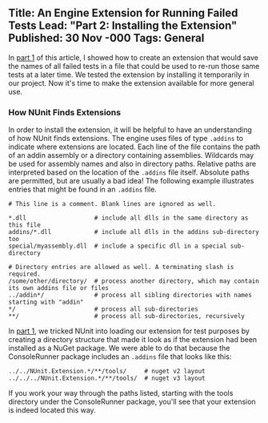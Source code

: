 Title: An Engine Extension for Running Failed Tests
Lead: "Part 2: Installing the Extension"
Published: 30 Nov -000
Tags: General
---
In [part 1](/posts/an-engine-extension-for-running-failed-tests-part-1.html) of this article, I showed how to create an extension that would save the names of all failed tests in a file that could be used to re-run those same tests at a later time. We tested the extension by installing it temporarily in our project. Now it's time to make the extension available for more general use.

### How NUnit Finds Extensions

In order to install the extension, it will be helpful to have an understanding of how NUnit finds extensions. The engine uses files of type `.addins` to indicate where extensions are located. Each line of the file contains the path of an addin assembly or a directory containing assemblies. Wildcards may be used for assembly names and also in directory paths. Relative paths are interpreted based on the location of the `.addins` file itself. Absolute paths are permitted, but are usually a bad idea! The following example illustrates entries that might be found in an `.addins` file.

```text
# This line is a comment. Blank lines are ignored as well.

*.dll                   # include all dlls in the same directory as this file
addins/*.dll            # include all dlls in the addins sub-directory too
special/myassembly.dll  # include a specific dll in a special sub-directory

# Directory entries are allowed as well. A terminating slash is required.
/some/other/directory/  # process another directory, which may contain its own addins file or files
../addin*/              # process all sibling directories with names starting with "addin"
*/                      # process all sub-directories
**/                     # process all sub-directories, recursively
```

In [part 1](/posts/an-engine-extension-for-running-failed-tests-part-1.html), we tricked NUnit into loading our extension for test purposes by creating a directory structure that made it look as if the extension had been installed as a NuGet package. We were able to do that because the ConsoleRunner package includes an `.addins` file that looks like this:

```text
../../NUnit.Extension.*/**/tools/     # nuget v2 layout
../../../NUnit.Extension.*/**/tools/  # nuget v3 layout
```

If you work your way through the paths listed, starting with the tools directory under the ConsoleRunner package, you'll see that your extension is indeed located this way.
